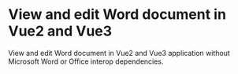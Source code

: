 # View and edit Word document in Vue2 and Vue3
View and edit Word document in Vue2 and Vue3 application without Microsoft Word or Office interop dependencies.
